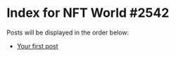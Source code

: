 # Index for NFT World #2542
Posts will be displayed in the order below:

- [Your first post](./001-first.md)

